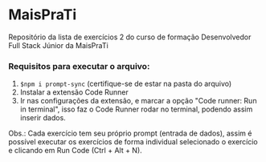 # MaisPraTi

Repositório da lista de exercícios 2 do curso de formação Desenvolvedor Full Stack Júnior da MaisPraTi

### Requisitos para executar o arquivo:

1.  `$npm i prompt-sync` (certifique-se de estar na pasta do arquivo)
2.  Instalar a extensão Code Runner
3.  Ir nas configurações da extensão, e marcar a opção "Code runner: Run in terminal", isso faz o Code Runner rodar no terminal, podendo assim inserir dados.

Obs.: Cada exercício tem seu próprio prompt (entrada de dados), assim é possível executar os exercícios de forma individual selecionado o exercício e clicando em Run Code (Ctrl + Alt + N).

